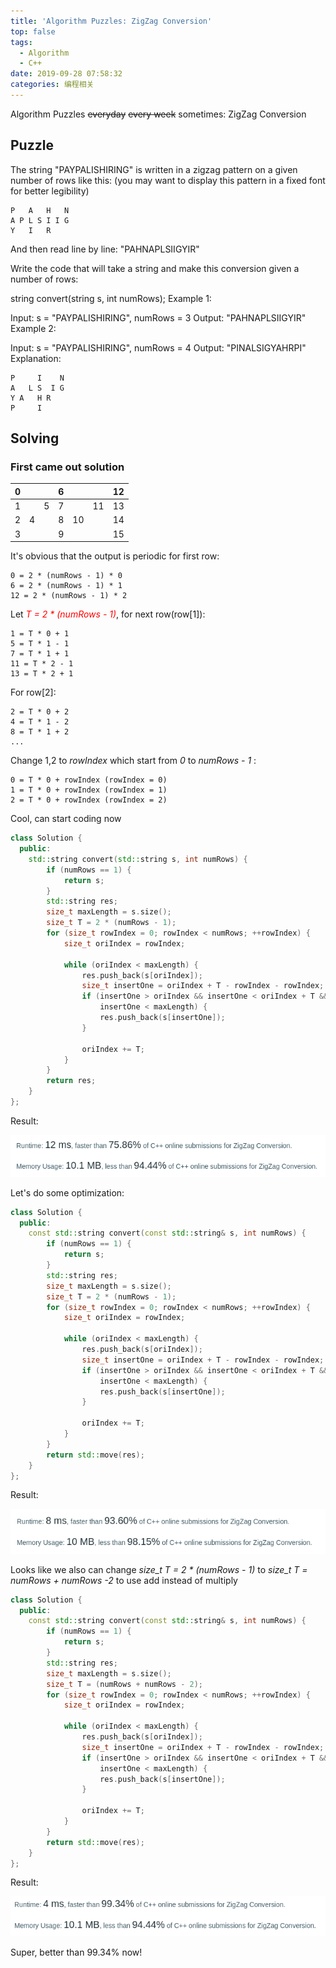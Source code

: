 ```yaml
---
title: 'Algorithm Puzzles: ZigZag Conversion'
top: false
tags:
  - Algorithm
  - C++
date: 2019-09-28 07:58:32
categories: 编程相关
---
```


Algorithm Puzzles ~~everyday~~ ~~every week~~ sometimes: ZigZag Conversion

<!--more-->

## Puzzle

The string "PAYPALISHIRING" is written in a zigzag pattern on a given number of rows like this: (you may want to display this pattern in a fixed font for better legibility)
```
P   A   H   N
A P L S I I G
Y   I   R
```
And then read line by line: "PAHNAPLSIIGYIR"

Write the code that will take a string and make this conversion given a number of rows:

string convert(string s, int numRows);
Example 1:

Input: s = "PAYPALISHIRING", numRows = 3
Output: "PAHNAPLSIIGYIR"
Example 2:

Input: s = "PAYPALISHIRING", numRows = 4
Output: "PINALSIGYAHRPI"
Explanation:
```
P     I    N
A   L S  I G
Y A   H R
P     I
```

## Solving
### First came out solution

|   0   |       |       |   6   |       |       |  12   |
| :---: | :---: | :---: | :---: | :---: | :---: | :---: |
|   1   |       |   5   |   7   |       |  11   |  13   |
|   2   |   4   |       |   8   |  10   |       |  14   |
|   3   |       |       |   9   |       |       |  15   |

It's obvious that the output is periodic for first row:
```
0 = 2 * (numRows - 1) * 0
6 = 2 * (numRows - 1) * 1
12 = 2 * (numRows - 1) * 2
```

Let <span style="color:red">*T = 2 * (numRows - 1)*</span>, for next row(row[1]):
```
1 = T * 0 + 1 
5 = T * 1 - 1
7 = T * 1 + 1
11 = T * 2 - 1
13 = T * 2 + 1
```

For row[2]:
```
2 = T * 0 + 2
4 = T * 1 - 2
8 = T * 1 + 2
... 
```

Change 1,2 to *rowIndex* which start from *0* to *numRows - 1* :
```
0 = T * 0 + rowIndex (rowIndex = 0)
1 = T * 0 + rowIndex (rowIndex = 1)
2 = T * 0 + rowIndex (rowIndex = 2)
```


Cool, can start coding now

```cpp
class Solution {
  public:
    std::string convert(std::string s, int numRows) {
        if (numRows == 1) {
            return s;
        }
        std::string res;
        size_t maxLength = s.size();
        size_t T = 2 * (numRows - 1);
        for (size_t rowIndex = 0; rowIndex < numRows; ++rowIndex) {
            size_t oriIndex = rowIndex;

            while (oriIndex < maxLength) {
                res.push_back(s[oriIndex]);
                size_t insertOne = oriIndex + T - rowIndex - rowIndex;
                if (insertOne > oriIndex && insertOne < oriIndex + T &&
                    insertOne < maxLength) {
                    res.push_back(s[insertOne]);
                }

                oriIndex += T;
            }
        }
        return res;
    }
};
```

Result:

![](Algorithm-Puzzles-ZigZag-Conversion/s1.png)

Let's do some optimization:

```cpp
class Solution {
  public:
    const std::string convert(const std::string& s, int numRows) {
        if (numRows == 1) {
            return s;
        }
        std::string res;
        size_t maxLength = s.size();
        size_t T = 2 * (numRows - 1);
        for (size_t rowIndex = 0; rowIndex < numRows; ++rowIndex) {
            size_t oriIndex = rowIndex;

            while (oriIndex < maxLength) {
                res.push_back(s[oriIndex]);
                size_t insertOne = oriIndex + T - rowIndex - rowIndex;
                if (insertOne > oriIndex && insertOne < oriIndex + T &&
                    insertOne < maxLength) {
                    res.push_back(s[insertOne]);
                }

                oriIndex += T;
            }
        }
        return std::move(res);
    }
};
```

Result:

![](Algorithm-Puzzles-ZigZag-Conversion/s2.png)

Looks like we also can change *size_t T = 2 * (numRows - 1)* to *size_t T = numRows + numRows -2* to use add instead of multiply

```cpp
class Solution {
  public:
    const std::string convert(const std::string& s, int numRows) {
        if (numRows == 1) {
            return s;
        }
        std::string res;
        size_t maxLength = s.size();
        size_t T = (numRows + numRows - 2);
        for (size_t rowIndex = 0; rowIndex < numRows; ++rowIndex) {
            size_t oriIndex = rowIndex;

            while (oriIndex < maxLength) {
                res.push_back(s[oriIndex]);
                size_t insertOne = oriIndex + T - rowIndex - rowIndex;
                if (insertOne > oriIndex && insertOne < oriIndex + T &&
                    insertOne < maxLength) {
                    res.push_back(s[insertOne]);
                }

                oriIndex += T;
            }
        }
        return std::move(res);
    }
};
```

Result:

![](Algorithm-Puzzles-ZigZag-Conversion/s3.png)

Super, better than 99.34% now!
